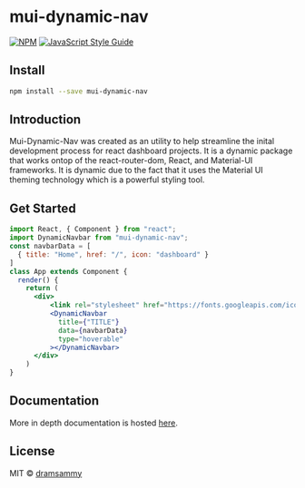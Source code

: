 # mui-dynamic-nav

[![NPM](https://img.shields.io/npm/v/mui-dynamic-nav.svg)](https://www.npmjs.com/package/mui-dynamic-nav) [![JavaScript Style Guide](https://img.shields.io/badge/code_style-standard-brightgreen.svg)](https://standardjs.com)

## Install

```bash
npm install --save mui-dynamic-nav
```

## Introduction

Mui-Dynamic-Nav was created as an utility to help streamline the inital development process for react dashboard projects. It is a dynamic package that works ontop of the react-router-dom, React, and Material-UI frameworks. It is dynamic due to the fact that it uses the Material UI theming technology which is a powerful styling tool.

## Get Started

```jsx
import React, { Component } from "react";
import DynamicNavbar from "mui-dynamic-nav";
const navbarData = [
  { title: "Home", href: "/", icon: "dashboard" }
]
class App extends Component {
  render() {
    return (
      <div>
          <link rel="stylesheet" href="https://fonts.googleapis.com/icon?family=Material+Icons" />
          <DynamicNavbar
            title={"TITLE"}
            data={navbarData}
            type="hoverable"
          ></DynamicNavbar>
      </div>
    )
}
```

## Documentation

More in depth documentation is hosted [here](https://www.dramsammy.dev/mui-dynamic-nav).

## License

MIT © [dramsammy](https://github.com/dramsammy)
